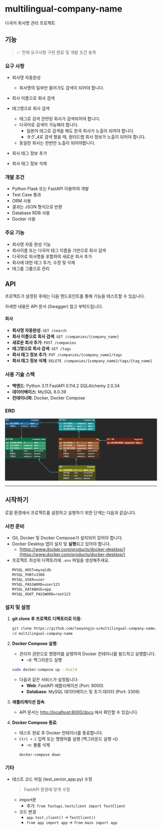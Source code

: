 # multilingual-company-name
다국어 회사명 관리 프로젝트

## 기능

> ✅ 전체 요구사항 구현 완료 및 개발 조건 충족

### 요구 사항 
- 회사명 자동완성
    - 회사명의 일부만 들어가도 검색이 되어야 합니다.
    
- 회사 이름으로 회사 검색
- 태그명으로 회사 검색
    - 태그로 검색 관련된 회사가 검색되어야 합니다.
    - 다국어로 검색이 가능해야 합니다.
        - 일본어 태그로 검색을 해도 한국 회사가 노출이 되어야 합니다.
        - タグ_4로 검색 했을 때, 원티드랩 회사 정보가 노출이 되어야 합니다.
    - 동일한 회사는 한번만 노출이 되어야합니다.

- 회사 태그 정보 추가
- 회사 태그 정보 삭제

### 개발 조건
- Python Flask 또는 FastAPI 이용하여 개발
- Test Case 통과
- ORM 사용
- 결과는 JSON 형식으로 반환
- Database RDB 사용
- Docker 사용


### 주요 기능

- 회사명 자동 완성 기능
- 회사이름 또는 다국어 태그 이름을 기반으로 회사 검색
- 다국어로 회사명을 포함하여 새로운 회사 추가
- 회사에 대한 태그 추가, 수정 및 삭제
- 태그를 그룹으로 관리

## API

프로젝트가 설정된 후에는 다음 엔드포인트를 통해 기능을 테스트할 수 있습니다.

자세한 내용은 API 문서 (Swagger) 참고 부탁드립니다.

#### 회사

- **회사명 자동완성**: `GET /search`
- **회사 이름으로 회사 검색**: `GET /companies/{company_name}`
- **새로운 회사 추가**: `POST /companies`
- **태그명으로 회사 검색**: `GET /tags`
- **회사 태그 정보 추가**: `PUT /companies/{company_name}/tags`
- **회사 태그 정보 삭제**: `DELETE /companies/{company_name}/tags/{tag_name}`

### 사용 기술 스택

- **백엔드**: Python 3.11 FastAPI 0.114.2 SQLAlchemy 2.0.34
- **데이터베이스**: MySQL 8.0.39
- **컨테이너화**: Docker, Docker Compose

### ERD

![ERD](./_images/erd.png)

---

## 시작하기

로컬 환경에서 프로젝트를 설정하고 실행하기 위한 단계는 다음과 같습니다.

### 사전 준비

- Git, Docker 및 Docker Compose가 설치되어 있어야 합니다.
- Docker Desktop 앱이 설치 및 **실행**되고 있어야 합니다.
  - [https://www.docker.com/products/docker-desktop/](https://www.docker.com/products/docker-desktop/)
- 프로젝트 최상위 디렉토리에 `.env` 파일을 생성해주세요.
  ```
  MYSQL_HOST=mysqldb
  MYSQL_PORT=3306
  MYSQL_USER=user
  MYSQL_PASSWORD=user123
  MYSQL_DATABASE=app
  MYSQL_ROOT_PASSWORD=root123
  ```


### 설치 및 설정

1. **git clone 후 프로젝트 디렉토리로 이동**:

    ```bash
    git clone https://github.com/leeyongjo-o/multilingual-company-name.git
    cd multilingual-company-name
    ```

2. **Docker Compose 실행**:

    - 관리자 권한으로 명령어를 실행하여 Docker 컨테이너를 빌드하고 실행합니다.
      - -d: 백그라운드 실행

    ```bash
    sudo docker-compose up --build
    ```

    - 다음과 같은 서비스가 설정됩니다:
        - **Web**: FastAPI 애플리케이션 (Port: 8000)
        - **Database**: MySQL 데이터베이스 및 초기 데이터 (Port: 3306)

3. **애플리케이션 접속**:

    - API 문서는 [http://localhost:8000/docs](http://localhost:8000/docs) 에서 확인할 수 있습니다.

4. **Docker Compose 종료**:
   - 테스트 완료 후 Docker 컨테이너를 종료합니다.
   - `Ctrl + C` 입력 또는 명령어를 실행 (백그라운드 실행 시) 
     - -v: 볼륨 삭제
     ```
     docker-compose down
     ```
     
### 기타

- 테스트 코드 파일 (test_senior_app.py) 수정
    > FastAPI 환경에 맞게 수정
  - import문
      - 추가: `from fastapi.testclient import TestClient`
  - 코드 변경
      - `app.test_client()` → `TestClient()`
      - `from app import app` → `from main import app`